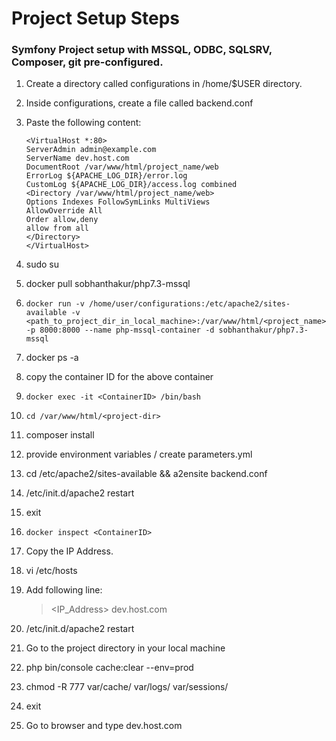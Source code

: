 # Project Setup Steps #
### Symfony Project setup with MSSQL, ODBC, SQLSRV, Composer, git pre-configured. ###

1.  Create a directory called configurations in /home/$USER directory.
2.  Inside configurations, create a file called backend.conf
3.  Paste the following content:
        
        <VirtualHost *:80>
        ServerAdmin admin@example.com
        ServerName dev.host.com
        DocumentRoot /var/www/html/project_name/web
        ErrorLog ${APACHE_LOG_DIR}/error.log
        CustomLog ${APACHE_LOG_DIR}/access.log combined
        <Directory /var/www/html/project_name/web>
        Options Indexes FollowSymLinks MultiViews
        AllowOverride All
        Order allow,deny
        allow from all
        </Directory>
        </VirtualHost>

4.  sudo su
5.  docker pull sobhanthakur/php7.3-mssql 
6.  `docker run -v /home/user/configurations:/etc/apache2/sites-available -v <path_to_project_dir_in_local_machine>:/var/www/html/<project_name>  -p 8000:8000 --name php-mssql-container -d sobhanthakur/php7.3-mssql`
7.  docker ps -a
8.  copy the container ID for the above container
9.  `docker exec -it <ContainerID> /bin/bash`
10. `cd /var/www/html/<project-dir>`
11. composer install
12. provide environment variables / create parameters.yml
13. cd /etc/apache2/sites-available && a2ensite backend.conf
14. /etc/init.d/apache2 restart
15. exit
16. `docker inspect <ContainerID>`
17. Copy the IP Address.
18. vi /etc/hosts
19. 
    Add following line: 
    > <IP_Address> dev.host.com        
20. /etc/init.d/apache2 restart
21. Go to the project directory in your local machine
22. php bin/console cache:clear --env=prod
23. chmod -R 777 var/cache/ var/logs/ var/sessions/
25. exit
26. Go to browser and type dev.host.com